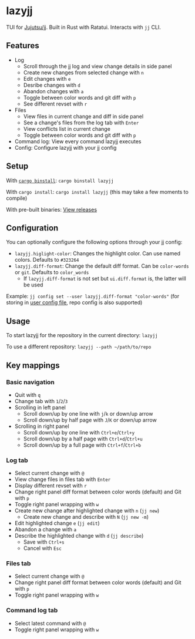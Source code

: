 # lazyjj

TUI for [Jujutsu/jj](https://github.com/martinvonz/jj). Built in Rust with Ratatui. Interacts with `jj` CLI.

## Features

- Log
  - Scroll through the jj log and view change details in side panel
  - Create new changes from selected change with `n`
  - Edit changes with `e`
  - Desribe changes with `d`
  - Abandon changes with `a`
  - Toggle between color words and git diff with `p`
  - See different revset with `r`
- Files
  - View files in current change and diff in side panel
  - See a change's files from the log tab with `Enter`
  - View conflicts list in current change
  - Toggle between color words and git diff with `p`
- Command log: View every command lazyjj executes
- Config: Configure lazyjj with your jj config

## Setup

With [`cargo binstall`](https://github.com/cargo-bins/cargo-binstall): `cargo binstall lazyjj`

With `cargo install`: `cargo install lazyjj` (this may take a few moments to compile)

With pre-built binaries: [View releases](https://github.com/Cretezy/lazyjj/releases)

## Configuration

You can optionally configure the following options through your jj config:

- `lazyjj.higlight-color`: Changes the highlight color. Can use named colors. Defaults to `#323264`
- `lazyjj.diff-format`: Change the default diff format. Can be `color-words` or `git`. Defaults to `color_words`
  - If `lazyjj.diff-format` is not set but `ui.diff.format` is, the latter will be used

Example: `jj config set --user lazyjj.diff-format "color-words"` (for storing in [user config file](https://martinvonz.github.io/jj/latest/config/#user-config-file), repo config is also supported)

## Usage

To start lazyjj for the repository in the current directory: `lazyjj`

To use a different repository: `lazyjj --path ~/path/to/repo`

## Key mappings

### Basic navigation

- Quit with `q`
- Change tab with `1`/`2`/`3`
- Scrolling in left panel
  - Scroll down/up by one line with `j`/`k` or down/up arrow
  - Scroll down/up by half page with `J`/`K` or down/up arrow
- Scrolling in right panel
  - Scroll down/up by one line with `Ctrl+e`/`Ctrl+y`
  - Scroll down/up by a half page with `Ctrl+d`/`Ctrl+u`
  - Scroll down/up by a full page with `Ctrl+f`/`Ctrl+b`

### Log tab

- Select current change with `@`
- View change files in files tab with `Enter`
- Display different revset with `r`
- Change right panel diff format between color words (default) and Git with `p`
- Toggle right panel wrapping with `w`
- Create new change after highlighted change with `n` (`jj new`)
  - Create new change and describe with `N` (`jj new -m`)
- Edit highlighted change `e` (`jj edit`)
- Abandon a change with `a`
- Describe the highlighted change with `d` (`jj describe`)
  - Save with `Ctrl+s`
  - Cancel with `Esc`

### Files tab

- Select current change with `@`
- Change right panel diff format between color words (default) and Git with `p`
- Toggle right panel wrapping with `w`

### Command log tab

- Select latest command with `@`
- Toggle right panel wrapping with `w`
